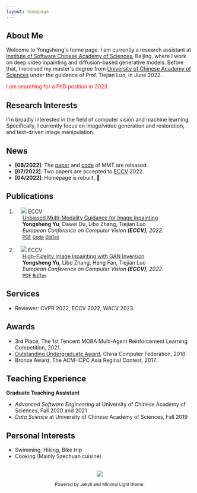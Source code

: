 ```yaml
---
layout: homepage
---
```


## About Me

Welcome to Yongsheng's home page. I am currently a research assistant at [Institute of Software Chinese Academy of Sciences](http://english.is.cas.cn/), Beijing, where I work on deep video inpainting and diffusion-based generative models. Before that, I received my master's degree from [University of Chinese Academy of Sciences](https://english.ucas.ac.cn/) under the guidance of Prof. Tiejian Luo, in June 2022. 

<p style='color:red'>I am searching for a PhD position in 2023.</p>

## Research Interests

I'm broadly interested in the field of computer vision and machine learning. Specifically, I currently focus on image/video generation and restoration, and text-driven image manipulation.


## News

- **[08/2022]**: The [paper](https://arxiv.org/abs/2208.11844) and [code](https://github.com/yeates/MMT) of MMT are released. 
- **[07/2022]**: Two papers are accepted to [ECCV](https://eccv2022.ecva.net/) 2022.
- **[04/2022]**: Homepage is rebuilt. &#128509;


## Publications

<div class="publications">
<ol class="bibliography">
<li>
<div class="pub-row">
  <div class="col-sm-3 abbr" style="position: relative;padding-right: 15px;padding-left: 15px;">
    <img src="https://s2.loli.net/2022/07/26/P87oHlKk1tNDxrG.png" class="teaser img-fluid z-depth-1">
            <abbr class="badge">ECCV</abbr>
  </div>
  <div id="peng2021copo" class="col-sm-9" style="position: relative;width: 100%;padding-right: 15px;padding-left: 20px;">
      <div class="title"><a href="https://arxiv.org/abs/2208.11844">Unbiased Multi-Modality Guidance for Image Inpainting</a></div>
      <div class="author"><strong>Yongsheng Yu</strong>, Dawei Du, Libo Zhang, Tiejian Luo</div>
      <div class="periodical"><em>European Conference on Computer Vision <strong>(ECCV)</strong>, 2022.</em>
      </div>
    <div class="links">
      <a href="https://arxiv.org/abs/2208.11844" class="btn btn-sm z-depth-0" role="button" target="_blank" style="font-size:12px;">PDF</a>
      <a href="https://github.com/yeates/MMT" class="btn btn-sm z-depth-0" role="button" target="_blank" style="font-size:12px;">Code</a>
      <a href="TBA" class="btn btn-sm z-depth-0" role="button" target="_blank" style="font-size:12px;">BibTex</a>
    </div>
  </div>
</div>
</li>

<br>

<li>
<div class="pub-row">
  <div class="col-sm-3 abbr" style="position: relative;padding-right: 15px;padding-left: 15px;">
    <img src="https://s2.loli.net/2022/07/26/Ppk4TmYCqyvf7Zl.png" class="teaser img-fluid z-depth-1">
            <abbr class="badge">ECCV</abbr>
  </div>
  <div id="peng2021copo" class="col-sm-9" style="position: relative;width: 100%;padding-right: 15px;padding-left: 20px;">
      <div class="title"><a href="https://arxiv.org/abs/2208.11850">High-Fidelity Image Inpainting with GAN Inversion</a></div>
      <div class="author"><strong>Yongsheng Yu</strong>, Libo Zhang, Heng Fan, Tiejian Luo</div>
      <div class="periodical"><em>European Conference on Computer Vision <strong>(ECCV)</strong>, 2022.</em>
      </div>
    <div class="links">
      <a href="https://arxiv.org/abs/2208.11850" class="btn btn-sm z-depth-0" role="button" target="_blank" style="font-size:12px;">PDF</a>
      <!-- <a href="https://gitlab.mpi-klsb.mpg.de/yaoyaoliu/e3bm" class="btn btn-sm z-depth-0" role="button" target="_blank" style="font-size:12px;">Code</a>
      <a href="https://e3bm.yyliu.net" class="btn btn-sm z-depth-0" role="button" target="_blank" style="font-size:12px;">Project Page</a> -->
      <a href="TBA" class="btn btn-sm z-depth-0" role="button" target="_blank" style="font-size:12px;">BibTex</a>
    </div>
  </div>
</div>
</li>

</ol>
</div>

## Services

- Reviewer: CVPR 2022, ECCV 2022, WACV 2023.

## Awards

- 3rd Place, The 1st Tencent MOBA Multi-Agent Reinforcement Learning Competition, 2021.
- [Outstanding Undergraduate Award](https://www.ccf.org.cn/Awards/Awards/2018-07-31/650741.shtml), China Computer Federation, 2018.
- Bronze Award, The ACM-ICPC Asia Reginal Contest, 2017.

## Teaching Experience

**Graduate Teaching Assistant**

- *Advanced Software Engineering* at University of Chinese Academy of Sciences, Fall 2020 and 2021
- *Data Science* at University of Chinese Academy of Sciences, Fall 2019

## Personal Interests
- Swimming, Hiking, Bike trip
- Cooking (Mainly Szechuan cuisine)

<br>

<center><a href="https://clustrmaps.com/site/1bpk9"  title="Visit tracker"><img src="//www.clustrmaps.com/map_v2.png?d=RoDpcfB2vG1lN_1So1H7EOpCNMohRUZg7CEirev-baw&cl=ffffff" /></a></center>

<p style="text-align: center"><small>Powered by Jekyll and Minimal Light theme.</small></p>